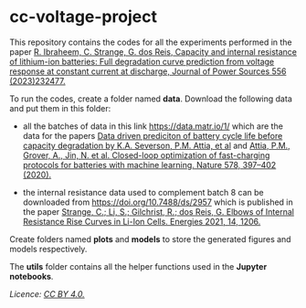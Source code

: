 # cc-voltage-project
This repository contains the codes for all the experiments performed in the paper [R. Ibraheem, C. Strange, G. dos Reis, Capacity and internal resistance of lithium-ion batteries: Full degradation curve prediction from voltage response at constant current at discharge, Journal of Power Sources 556 (2023)232477.](https://www.sciencedirect.com/science/article/pii/S0378775322014549)

To run the codes, create a folder named **data**. Download the following data and put them in this folder:

 - all the batches of data in this link https://data.matr.io/1/ which are the data for the papers [Data driven prediciton of battery cycle life before capacity degradation by K.A. Severson, P.M. Attia, et al](https://www.nature.com/articles/s41560-019-0356-8) and [Attia, P.M., Grover, A., Jin, N. et al. Closed-loop optimization of fast-charging protocols for batteries with machine learning. Nature 578, 397–402 (2020).](https://doi.org/10.1038/s41586-020-1994-5)
 
 - the internal resistance data used to complement batch 8 can be downloaded from https://doi.org/10.7488/ds/2957 which is published in the paper [Strange, C.; Li, S.; Gilchrist, R.; dos Reis, G. Elbows of Internal Resistance Rise Curves in Li-Ion Cells. Energies 2021, 14, 1206.](https://doi.org/10.3390/en14041206)

Create folders named **plots** and **models** to store the generated figures and models respectively.

The **utils** folder contains all the helper functions used in the **Jupyter notebooks**.

_Licence: [CC BY 4.0.](https://creativecommons.org/licenses/by/4.0/legalcode)_
